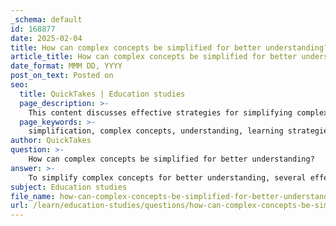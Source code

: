 ```yaml
---
_schema: default
id: 168877
date: 2025-02-04
title: How can complex concepts be simplified for better understanding?
article_title: How can complex concepts be simplified for better understanding?
date_format: MMM DD, YYYY
post_on_text: Posted on
seo:
  title: QuickTakes | Education studies
  page_description: >-
    This content discusses effective strategies for simplifying complex concepts to enhance understanding, including breaking down information, using analogies, incorporating visual aids, and engaging learners through questions and reflections.
  page_keywords: >-
    simplification, complex concepts, understanding, learning strategies, analogies, visualization, clear language, examples, discussions, summaries, reflective practice
author: QuickTakes
question: >-
    How can complex concepts be simplified for better understanding?
answer: >-
    To simplify complex concepts for better understanding, several effective strategies can be employed:\n\n1. **Break Down the Information**: Start by deconstructing the complex idea into smaller, more manageable parts. This involves identifying the core components and explaining each one individually. For instance, when discussing the theory of relativity, you might first explain the concepts of time and space separately before integrating them into the broader theory.\n\n2. **Use Analogies and Metaphors**: Analogies and metaphors can bridge the gap between unfamiliar concepts and familiar experiences. For example, comparing the flow of time in relativity to a river can help illustrate how time can bend and change depending on speed and gravity.\n\n3. **Visualization Techniques**: Incorporating visual aids such as diagrams, charts, and concept maps can significantly enhance comprehension. Visual representations allow learners to see relationships and hierarchies within the information, making it easier to grasp complex ideas. For example, a concept map illustrating the connections between different aspects of a scientific theory can clarify how they interrelate.\n\n4. **Employ Clear and Concise Language**: Avoid jargon and overly technical terms unless they are necessary. When technical language is required, ensure that it is clearly defined. Using simple, straightforward language helps to make the content more accessible.\n\n5. **Provide Examples and Case Studies**: Real-world examples or case studies can contextualize complex concepts, making them more relatable. For instance, when explaining a scientific principle, providing a practical application or a historical example can help solidify understanding.\n\n6. **Encourage Questions and Discussions**: Engaging the audience by inviting questions can clarify misunderstandings and deepen comprehension. This interactive approach allows learners to express their confusion and receive immediate clarification.\n\n7. **Utilize Summaries and Recaps**: After explaining a complex concept, summarizing the key points can reinforce understanding. This technique helps to consolidate information and allows learners to reflect on what they have just learned.\n\n8. **Reflective Practice**: Encourage learners to reflect on their understanding of the concept. This can involve writing a brief summary or discussing the concept with peers, which can help solidify their grasp of the material.\n\nBy employing these strategies, complex concepts can be made more accessible, facilitating better understanding and retention among learners.
subject: Education studies
file_name: how-can-complex-concepts-be-simplified-for-better-understanding.md
url: /learn/education-studies/questions/how-can-complex-concepts-be-simplified-for-better-understanding
---
```


&nbsp;